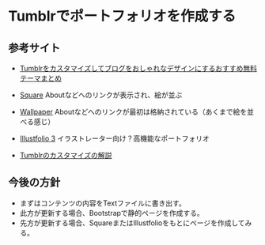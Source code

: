 # Tumblrでポートフォリオを作成する

## 参考サイト

* [Tumblrをカスタマイズしてブログをおしゃれなデザインにするおすすめ無料テーマまとめ](http://liginc.co.jp/web/service/149535)

* [Square](http://the-square-theme.tumblr.com/)
Aboutなどへのリンクが表示され、絵が並ぶ

* [Wallpaper](http://wallstocker.tumblr.com/)
Aboutなどへのリンクが最初は格納されている（あくまで絵を並べる感じ）

* [Illustfolio 3](http://sanographix.github.io/tumblr/illustfolio3/)
イラストレーター向け？高機能なポートフォリオ

* [Tumblrのカスタマイズの解説](http://hirokiyuuki.tumblr.com/post/33171827022/tumblr)

## 今後の方針

* まずはコンテンツの内容をTextファイルに書き出す。
* 此方が更新する場合、Bootstrapで静的ページを作成する。
* 先方が更新する場合、SquareまたはIllustfolioをもとにページを作成してみる。